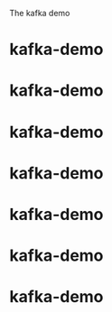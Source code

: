 The kafka demo
# kafka-demo
# kafka-demo
# kafka-demo
# kafka-demo
# kafka-demo
# kafka-demo
# kafka-demo
